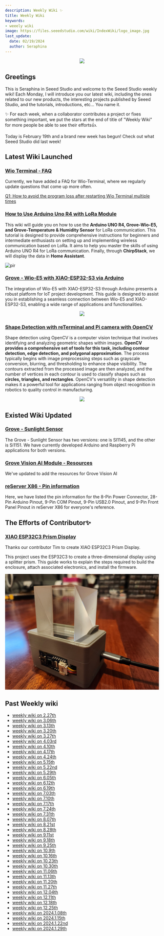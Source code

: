 ```yaml
---
description: Weekly Wiki ✨
title: Weekly Wiki 
keywords:
- weeely wiki
image: https://files.seeedstudio.com/wiki/IndexWiki/logo_image.jpg
last_update:
  date: 02/19/2024
  author: Seraphina
---
```


<div align="center"><img width={1000} src="https://files.seeedstudio.com/wiki/IndexWiki/logo.png" /></div>

## Greetings

This is Seraphina in Seeed Studio and welcome to the Seeed Studio weekly wiki! Each Monday, I will introduce you our latest wiki, including the ones related to our new products, the interesting projects published by Seeed Studio, and the tutorials, introductions, etc... You name it.

✨ For each week, when a collaborator contributes a project or fixes something important, we put the stars at the end of title of "Weekly Wiki" for more people be able to see their efforts👍.

Today is February 19th and a brand new week has begun! Check out what Seeed Studio did last week!

## Latest Wiki Launched

### [Wio Terminal - FAQ](https://wiki.seeedstudio.com/wio_terminal_faq/)

Currently, we have added a FAQ for Wio-Terminal, where we regularly update questions that come up more often.

[Q1: How to avoid the program loss after restarting Wio Terminal multiple times](https://wiki.seeedstudio.com/Program_loss_by_repeated_power/)


### [How to Use Arduino Uno R4 with LoRa Module](https://wiki.seeedstudio.com/Grove_Wio_E5_SenseCAP_Cloud_Demo/)

This wiki will guide you on how to use the **Arduino UNO R4, Grove-Wio-E5, and Grove-Temperature & Humidity Sensor** for LoRa communication. This tutorial is designed to provide comprehensive instructions for beginners and intermediate enthusiasts on setting up and implementing wireless communication based on LoRa. It aims to help you master the skills of using Arduino UNO R4 for LoRa communication. Finally, through **ChirpStack**, we will display the data in **Home Assistant**.

<p style={{textAlign: 'center'}}><img src="https://files.seeedstudio.com/wiki/SenseCAP/SenseCAP_LoRaWAN/r4_1.jpeg" alt="pir" width={700} height="auto" /></p>


### [Grove - Wio-E5 with XIAO-ESP32-S3 via Arduino](https://wiki.seeedstudio.com/Grove_Wio_E5_SenseCAP_XIAO_ESP32S3/)

The integration of Wio-E5 with XIAO-ESP32-S3 through Arduino presents a robust platform for IoT project development. This guide is designed to assist you in establishing a seamless connection between Wio-E5 and XIAO-ESP32-S3, enabling a wide range of applications and functionalities.

<div align="center"><img width={800} src="https://files.seeedstudio.com/wiki/Grove-Wio-E5_with_XIAO-ESP32-S3_via_Arduino/image1.png"/></div>


### [Shape Detection with reTerminal and Pi camera with OpenCV](https://wiki.seeedstudio.com/reTerminal_DM_Shape_detection/)

Shape detection using OpenCV is a computer vision technique that involves identifying and analyzing geometric shapes within images. **OpenCV provides a comprehensive set of tools for this task, including contour detection, edge detection, and polygonal approximation**. The process typically begins with image preprocessing steps such as grayscale conversion, blurring, and thresholding to enhance shape visibility. The contours extracted from the processed image are then analyzed, and the number of vertices in each contour is used to classify shapes such as **circles, triangles, and rectangles**. OpenCV's versatility in shape detection makes it a powerful tool for applications ranging from object recognition in robotics to quality control in manufacturing.

<center><img width={800} src="https://files.seeedstudio.com/wiki/ReTerminal/opencv/shapedetection.png" /></center> 

## Existed Wiki Updated

### [Grove - Sunlight Sensor](https://wiki.seeedstudio.com/Grove-Sunlight_Sensor/#si1145---play-with-arduino)

The Grove - Sunlight Sensor has two versions: one is SI1145, and the other is Si1151. We have currently developed Arduino and Raspberry Pi applications for both versions.

### [Grove Vision AI Module - Resources](https://wiki.seeedstudio.com/Grove-Vision-AI-Module/#resources)

We've updated to add the resources for Grove Vision AI

### [reServer X86 - Pin information](https://wiki.seeedstudio.com/reServer-Getting-Started/#pin-information)

Here, we have listed the pin information for the 8-Pin Power Connector, 28-Pin Arduino Pinout, 9-Pin COM Pinout, 9-Pin USB2.0 Pinout, and 9-Pin Front Panel Pinout in reServer X86 for everyone's reference.

## The Efforts of Contributor✨

### [XIAO ESP32C3 Prism Display](https://wiki.seeedstudio.com/xiao-esp32c3-prism-display/)

Thanks our contributor Tim to create XIAO ESP32C3 Prism Display.

This project uses the ESP32C3 to create a three-dimensional display using a splitter prism. This guide works to explain the steps required to build the enclosure, attach associated electronics, and install the firmware. 

<p style={{textAlign: 'center'}}><img src="https://raw.githubusercontent.com/Timo614/xiao-prism-buddy/main/docs/photos/enclosure/assembled.jpg" alt="pir" width={500} height="auto" /></p>


<!-- - Check on [GitHub](https://github.com/orgs/Seeed-Studio/projects/6) for more information.
- We will be really appreciate if you can [share your ideas](https://github.com/orgs/Seeed-Studio/projects/6?pane=issue&itemId=35179519) with us!  -->


## Past Weekly wiki

- [weekly wiki on 2.27th](/Seeed_Elderly/weekly_wiki/wiki227)
- [weekly wiki on 3.06th](/Seeed_Elderly/weekly_wiki/wiki306)
- [weekly wiki on 3.13th](/Seeed_Elderly/weekly_wiki/wiki313)
- [weekly wiki on 3.20th](/Seeed_Elderly/weekly_wiki/wiki320)
- [weekly wiki on 3.27th](/Seeed_Elderly/weekly_wiki/wiki327)
- [weekly wiki on 4.03rd](/Seeed_Elderly/weekly_wiki/wiki403)
- [weekly wiki on 4.10th](/Seeed_Elderly/weekly_wiki/wiki410)
- [weekly wiki on 4.17th](/Seeed_Elderly/weekly_wiki/wiki417)
- [weekly wiki on 4.24th](/Seeed_Elderly/weekly_wiki/wiki424)
- [weekly wiki on 5.15th](/Seeed_Elderly/weekly_wiki/wiki515)
- [weekly wiki on 5.22nd](/Seeed_Elderly/weekly_wiki/wiki522)
- [weekly wiki on 5.29th](/Seeed_Elderly/weekly_wiki/wiki529)
- [weekly wiki on 6.05th](/Seeed_Elderly/weekly_wiki/wiki605)
- [weekly wiki on 6.12th](/Seeed_Elderly/weekly_wiki/wiki612)
- [weekly wiki on 6.19th](/Seeed_Elderly/weekly_wiki/wiki619)
- [weekly wiki on 7.03th](/Seeed_Elderly/weekly_wiki/wiki703)
- [weekly wiki on 7.10th](/Seeed_Elderly/weekly_wiki/wiki710)
- [weekly wiki on 7.17th](/Seeed_Elderly/weekly_wiki/wiki717)
- [weekly wiki on 7.24th](/Seeed_Elderly/weekly_wiki/wiki724)
- [weekly wiki on 7.31th](/Seeed_Elderly/weekly_wiki/wiki731)
- [weekly wiki on 8.07th](/Seeed_Elderly/weekly_wiki/wiki807)
- [weekly wiki on 8.21st](/Seeed_Elderly/weekly_wiki/wiki821)
- [weekly wiki on 8.28th](/Seeed_Elderly/weekly_wiki/wiki828)
- [weekly wiki on 9.11st](/Seeed_Elderly/weekly_wiki/wiki911)
- [weekly wiki on 9.18th](/Seeed_Elderly/weekly_wiki/wiki918)
- [weekly wiki on 9.25th](/Seeed_Elderly/weekly_wiki/wiki925)
- [weekly wiki on 10.9th](/Seeed_Elderly/weekly_wiki/wiki1009)
- [weekly wiki on 10.16th](/Seeed_Elderly/weekly_wiki/wiki1016)
- [weekly wiki on 10.23th](/Seeed_Elderly/weekly_wiki/wiki1023)
- [weekly wiki on 10.30th](/Seeed_Elderly/weekly_wiki/wiki1030)
- [weekly wiki on 11.06th](/Seeed_Elderly/weekly_wiki/wiki1106)
- [weekly wiki on 11.13th](/Seeed_Elderly/weekly_wiki/wiki1113)
- [weekly wiki on 11.20th](/Seeed_Elderly/weekly_wiki/wiki1120)
- [weekly wiki on 11.27th](/Seeed_Elderly/weekly_wiki/wiki1127)
- [weekly wiki on 12.04th](/Seeed_Elderly/weekly_wiki/wiki1204)
- [weekly wiki on 12.11th](/Seeed_Elderly/weekly_wiki/wiki1211)
- [weekly wiki on 12.18th](/Seeed_Elderly/weekly_wiki/wiki1218)
- [weekly wiki on 12.25th](/Seeed_Elderly/weekly_wiki/wiki1225)
- [weekly wiki on 2024.1.08th](/Seeed_Elderly/weekly_wiki/wiki240108)
- [weekly wiki on 2024.1.15th](/Seeed_Elderly/weekly_wiki/wiki240115)
- [weekly wiki on 2024.1.22nd](/Seeed_Elderly/weekly_wiki/wiki240122)
- [weekly wiki on 2024.1.29th](/Seeed_Elderly/weekly_wiki/wiki240129)